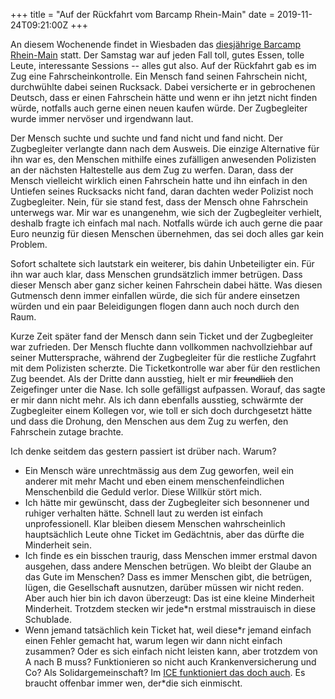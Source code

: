 +++
title = "Auf der Rückfahrt vom Barcamp Rhein-Main"
date = 2019-11-24T09:21:00Z
+++

An diesem Wochenende findet in Wiesbaden das [diesjährige Barcamp Rhein-Main](https://barcamp-rheinmain.de) statt. Der Samstag war auf jeden Fall toll, gutes Essen, tolle Leute, interessante Sessions -- alles gut also. Auf der Rückfahrt gab es im Zug eine Fahrscheinkontrolle. Ein Mensch fand seinen Fahrschein nicht, durchwühlte dabei seinen Rucksack. Dabei versicherte er in gebrochenen Deutsch, dass er einen Fahrschein hätte und wenn er ihn jetzt nicht finden würde, notfalls auch gerne einen neuen kaufen würde. Der Zugbegleiter wurde immer nervöser und irgendwann laut.

Der Mensch suchte und suchte und fand nicht und fand nicht. Der Zugbegleiter verlangte dann nach dem Ausweis. Die einzige Alternative für ihn war es, den Menschen mithilfe eines zufälligen anwesenden Polizisten an der nächsten Haltestelle aus dem Zug zu werfen. Daran, dass der Mensch vielleicht wirklich einen Fahrschein hatte und ihn einfach in den Untiefen seines Rucksacks nicht fand, daran dachten weder Polizist noch Zugbegleiter. Nein, für sie stand fest, dass der Mensch ohne Fahrschein unterwegs war. Mir war es unangenehm, wie sich der Zugbegleiter verhielt, deshalb fragte ich einfach mal nach. Notfalls würde ich auch gerne die paar Euro neunzig für diesen Menschen übernehmen, das sei doch alles gar kein Problem.

Sofort schaltete sich lautstark ein weiterer, bis dahin Unbeteiligter ein. Für ihn war auch klar, dass Menschen grundsätzlich immer betrügen. Dass dieser Mensch aber ganz sicher keinen Fahrschein dabei hätte. Was diesen Gutmensch denn immer einfallen würde, die sich für andere einsetzen würden und ein paar Beleidigungen flogen dann auch noch durch den Raum.

Kurze Zeit später fand der Mensch dann sein Ticket und der Zugbegleiter war zufrieden. Der Mensch fluchte dann vollkommen nachvollziehbar auf seiner Muttersprache, während der Zugbegleiter für die restliche Zugfahrt mit dem Polizisten scherzte. Die Ticketkontrolle war aber für den restlichen Zug beendet. Als der Dritte dann ausstieg, hielt er mir <del>freundlich</del> den Zeigefinger unter die Nase. Ich solle gefälligst aufpassen. Worauf, das sagte er mir dann nicht mehr. Als ich dann ebenfalls ausstieg, schwärmte der Zugbegleiter einem Kollegen vor, wie toll er sich doch durchgesetzt hätte und dass die Drohung, den Menschen aus dem Zug zu werfen, den Fahrschein zutage brachte.

Ich denke seitdem das gestern passiert ist drüber nach. Warum?

- Ein Mensch wäre unrechtmässig aus dem Zug geworfen, weil ein anderer mit mehr Macht und eben einem menschenfeindlichen Menschenbild die Geduld verlor. Diese Willkür stört mich.
- Ich hätte mir gewünscht, dass der Zugbegleiter sich besonnener und ruhiger verhalten hätte. Schnell laut zu werden ist einfach unprofessionell. Klar bleiben diesem Menschen wahrscheinlich hauptsächlich Leute ohne Ticket im Gedächtnis, aber das dürfte die Minderheit sein.
- Ich finde es ein bisschen traurig, dass Menschen immer erstmal davon ausgehen, dass andere Menschen betrügen. Wo bleibt der Glaube an das Gute im Menschen? Dass es immer Menschen gibt, die betrügen, lügen, die Gesellschaft ausnutzen, darüber müssen wir nicht reden. Aber auch hier bin ich davon überzeugt: Das ist eine kleine Minderheit Minderheit. Trotzdem stecken wir jede*n erstmal misstrauisch in diese Schublade.
- Wenn jemand tatsächlich kein Ticket hat, weil diese\*r jemand einfach einen Fehler gemacht hat, warum legen wir dann nicht einfach zusammen? Oder es sich einfach nicht leisten kann, aber trotzdem von A nach B muss? Funktionieren so nicht auch Krankenversicherung und Co? Als Solidargemeinschaft? Im [ICE funktioniert das doch auch](https://twitter.com/jeangleur/status/1183442478231359492). Es braucht offenbar immer wen, der\*die sich einmischt.